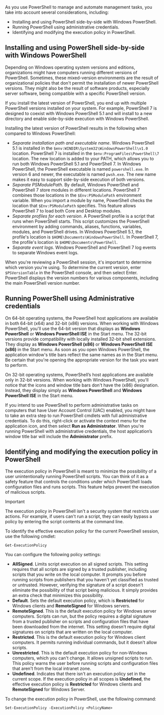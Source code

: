As you use PowerShell to manage and automate management tasks, you take into account several considerations, including:

- Installing and using PowerShell side-by-side with Windows PowerShell.
- Running PowerShell using administrative credentials.
- Identifying and modifying the execution policy in PowerShell.

## Installing and using PowerShell side-by-side with Windows PowerShell

Depending on Windows operating system versions and editions, organizations might have computers running different versions of PowerShell. Sometimes, these mixed-version environments are the result of organizational policies that don't permit the installation of newer PowerShell versions. They might also be the result of software products, especially server software, being compatible with a specific PowerShell version.

If you install the latest version of PowerShell, you end up with multiple PowerShell versions installed on your system. For example, PowerShell 7 is designed to coexist with Windows PowerShell 5.1 and will install to a new directory and enable side-by-side execution with Windows PowerShell.

Installing the latest version of PowerShell results in the following when compared to Windows PowerShell:

- *Separate installation path and executable name*. Windows PowerShell 5.1 is installed in the `$env:WINDIR\System32\WindowsPowerShell\v1.0` location. PowerShell 7 is installed in the `$env:ProgramFiles\PowerShell\7` location. The new location is added to your PATH, which allows you to run both Windows PowerShell 5.1 and PowerShell 7. In Windows PowerShell, the PowerShell executable is named `powershell.exe`. In version 6 and newer, the executable is named `pwsh.exe`. The new name makes it easy to support side-by-side execution of both versions.
- *Separate PSModulePath*. By default, Windows PowerShell and PowerShell 7 store modules in different locations. PowerShell 7 combines those locations in the `$Env:PSModulePath` environment variable. When you import a module by name, PowerShell checks the location that `$Env:PSModulePath` specifies. This feature allows PowerShell 7 to load both Core and Desktop modules.
- *Separate profiles for each version*. A PowerShell profile is a script that runs when PowerShell starts. This script customizes the PowerShell environment by adding commands, aliases, functions, variables, modules, and PowerShell drives. In Windows PowerShell 5.1, the profile's location is `$HOME\Documents\WindowsPowerShell`. In PowerShell 7, the profile's location is `$HOME\Documents\PowerShell`.
- *Separate event logs*. Windows PowerShell and PowerShell 7 log events to separate Windows event logs.

When you're reviewing a PowerShell session, it's important to determine which version you're using. To determine the current version, enter `$PSVersionTable` in the PowerShell console, and then select Enter. PowerShell displays the version numbers for various components, including the main PowerShell version number.

## Running PowerShell using Administrative credentials

On 64-bit operating systems, the PowerShell host applications are available in both 64-bit (x64) and 32-bit (x86) versions. When working with Windows PowerShell, you'll use the 64-bit version that displays as **Windows PowerShell** or **Windows PowerShell ISE** in the Start menu. The 32-bit versions provide compatibility with locally installed 32-bit shell extensions. They display as **Windows PowerShell (x86)** or **Windows PowerShell ISE (x86)** in the Start menu. As soon as you open Windows PowerShell, the application window's title bars reflect the same names as in the Start menu. Be certain that you're opening the appropriate version for the task you want to perform.

On 32-bit operating systems, PowerShell’s host applications are available only in 32-bit versions. When working with Windows PowerShell, you'll notice that the icons and window title bars don't have the (x86) designation. Instead, they display simply as **Windows PowerShell** and **Windows PowerShell ISE** in the Start menu.

If you intend to use PowerShell to perform administrative tasks on computers that have User Account Control (UAC) enabled, you might have to take an extra step to run PowerShell cmdlets with full administrative credentials. To do this, right-click or activate the context menu for the application icon, and then select **Run as Administrator**. When you're running PowerShell with administrative credentials, the host application’s window title bar will include the **Administrator** prefix. 

## Identifying and modifying the execution policy in PowerShell

The execution policy in PowerShell is meant to minimize the possibility of a user unintentionally running PowerShell scripts. You can think of it as a safety feature that controls the conditions under which PowerShell loads configuration files and runs scripts. This feature helps prevent the execution of malicious scripts.

> [!IMPORTANT]
> The execution policy in PowerShell isn't a security system that restricts user actions. For example, if users can't run a script, they can easily bypass a policy by entering the script contents at the command line.

To identify the effective execution policy for the current PowerShell session, use the following cmdlet:

`Get-ExecutionPolicy`

You can configure the following policy settings:

- **AllSigned**. Limits script execution on all signed scripts. This setting requires that all scripts are signed by a trusted publisher, including scripts that you write on the local computer. It prompts you before running scripts from publishers that you haven't yet classified as trusted or untrusted. However, verifying the signature of a script doesn't eliminate the possibility of that script being malicious. It simply provides an extra check that minimizes this possibility.
- **Default**. Sets the default execution policy, which is **Restricted** for Windows clients and **RemoteSigned** for Windows servers.
- **RemoteSigned**. This is the default execution policy for Windows server computers. Scripts can run, but the policy requires a digital signature from a trusted publisher on scripts and configuration files that have been downloaded from the internet. This setting doesn't require digital signatures on scripts that are written on the local computer.
- **Restricted**. This is the default execution policy for Windows client computers. It permits running individual commands, but it doesn't allow scripts.
- **Unrestricted**. This is the default execution policy for non-Windows computers, which you can't change. It allows unsigned scripts to run. This policy warns the user before running scripts and configuration files that aren't from the local intranet zone.
- **Undefined**. Indicates that there isn't an execution policy set in the current scope. If the execution policy in all scopes is **Undefined**, the effective execution policy is **Restricted** for Windows clients and **RemoteSigned** for Windows Server.

To change the execution policy in PowerShell, use the following command:

`Set-ExecutionPolicy -ExecutionPolicy <PolicyName>`
